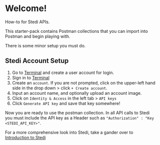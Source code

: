 # Welcome!

How-to for Stedi APIs.

This starter-pack contains Postman collections that you can import into Postman and begin playing with.

There is some minor setup you must do.

## Stedi Account Setup

1. Go to [Terminal](https://terminal.stedi.com/) and create a user account for login.
2. Sign in to [Terminal](https://terminal.stedi.com/)
3. Create an `account`. If you are not prompted, click on the upper-left hand side in the drop down > click `+ Create account`.
4. Input an account name, and optionally upload an account image.
5. Click on `Identity & Access` in the left tab > `API keys`
6. Click `Generate API key` and save that key somewhere!

Now you are ready to use the postman collection. In all API calls to Stedi you must include the API key as a Header such as `"Authorization" : "Key <STEDI_API_KEY>"`.

For a more comprehensive look into Stedi, take a gander over to [Introduction to Stedi](https://www.stedi.com/docs/fundamentals/introduction-to-stedi)
